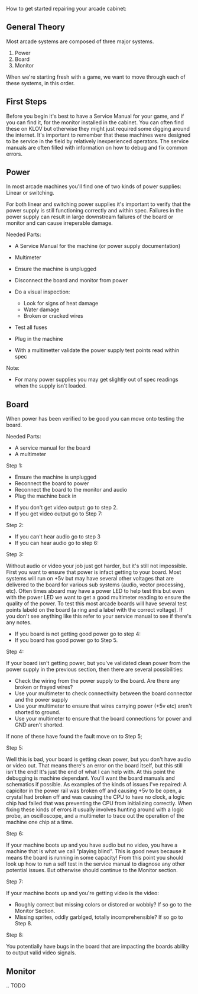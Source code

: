 How to get started repairing your arcade cabinet:

## General Theory

Most arcade systems are composed of three major systems.

1. Power
2. Board
3. Monitor

When we're starting fresh with a game, we want to move through each of these systems, in this order.

## First Steps

Before you begin it's best to have a Service Manual for your game, and if you can find it, for the monitor installed in the cabinet. You can often find these on KLOV but otherwise they might just required some digging around the internet. It's important to remember that these machines were designed to be service in the field by relatively inexperienced operators. The service manuals are often filled with information on how to debug and fix common errors.

## Power

In most arcade machines you'll find one of two kinds of power supplies: Linear or switching.

For both linear and switching power supplies it's important to verify that the power supply is still functioning correctly and within spec. Failures in the power supply can result in large downstream failures of the board or monitor and can cause irreperable damage.

Needed Parts:
* A Service Manual for the machine (or power supply documentation)
* Multimeter

* Ensure the machine is unplugged
* Disconnect the board and monitor from power
* Do a visual inspection:
    - Look for signs of heat damage
    - Water damage
    - Broken or cracked wires
* Test all fuses
* Plug in the machine
* With a multimetter validate the power supply test points read within spec

Note:
* For many power supplies you may get slightly out of spec readings when the supply isn't loaded.

## Board

When power has been verified to be good you can move onto testing the board.

Needed Parts:
* A service manual for the board
* A multimeter

Step 1:
* Ensure the machine is unplugged
* Reconnect the board to power
* Reconnect the board to the monitor and audio
* Plug the machine back in

- If you don't get video output: go to step 2.
- If you get video output go to Step 7:

Step 2:
* If you can't hear audio go to step 3
* If you can hear audio go to step 6:

Step 3:

Without audio or video your job just got harder, but it's still not impossible. First you want to ensure that power is infact getting to your board. Most systems will run on +5v but may have several other voltages that are delivered to the board for various sub systems (audio, vector processing, etc). Often times aboard may have a power LED to help test this but even with the power LED we want to get a good multimeter reading to ensure the quality of the power. To test this most arcade boards will have several test points labeld on the board (a ring and a label with the correct voltage). If you don't see anything like this refer to your service manual to see if there's any notes.

* If you board is not getting good power go to step 4:
* If you board has good power go to Step 5.

Step 4:

If your board isn't getting power, but you've validated clean power from the power supply in the previous section, then there are several possibilities:

* Check the wiring from the power supply to the board. Are there any broken or frayed wires?
* Use your multimeter to check connectivity between the board connector and the power supply
* Use your multimeter to ensure that wires carrying power (+5v etc) aren't shorted to ground.
* Use your multimeter to ensure that the board connections for power and GND aren't shorted.

If none of these have found the fault move on to Step 5;

Step 5:

Well this is bad, your board is getting clean power, but you don't have audio or video out. That means there's an error on the board itself, but this still isn't the end! It's just the end of what I can help with. At this point the debugging is machine dependant. You'll want the board manuals and schematics if possible. As examples of the kinds of issues I've repaired: A capicitor in the power rail was broken off and causing +5v to be open, a crystal had broken off and was causing the CPU to have no clock, a logic chip had failed that was preventing the CPU from initializing correctly. When fixing these kinds of errors it usually involves hunting around with a logic probe, an oscilloscope, and a multimeter to trace out the operation of the machine one chip at a time.

Step 6:

If your machine boots up and you have audio but no video, you have a machine that is what we call "playing blind". This is good news because it means the board is running in some capacity! From this point you should look up how to run a self test in the service manual to diagnose any other potential issues. But otherwise should continue to the Monitor section.

Step 7:

If your machine boots up and you're getting video is the video:

* Roughly correct but missing colors or distored or wobbly? If so go to the Monitor Section.
* Missing sprites, oddly garblged, totally incomprehensible? If so go to Step 8.

Step 8:

You potentially have bugs in the board that are impacting the boards ability to output valid video signals.

## Monitor

.. TODO
